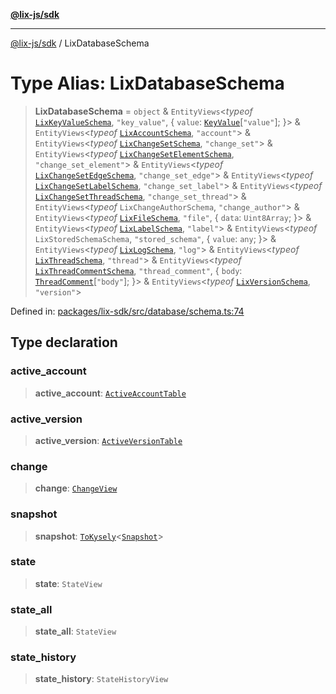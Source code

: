 [**@lix-js/sdk**](../README.md)

***

[@lix-js/sdk](../README.md) / LixDatabaseSchema

# Type Alias: LixDatabaseSchema

> **LixDatabaseSchema** = `object` & `EntityViews`\<*typeof* [`LixKeyValueSchema`](../variables/LixKeyValueSchema.md), `"key_value"`, \{ `value`: [`KeyValue`](KeyValue.md)\[`"value"`\]; \}\> & `EntityViews`\<*typeof* [`LixAccountSchema`](../variables/LixAccountSchema.md), `"account"`\> & `EntityViews`\<*typeof* [`LixChangeSetSchema`](../variables/LixChangeSetSchema.md), `"change_set"`\> & `EntityViews`\<*typeof* [`LixChangeSetElementSchema`](../variables/LixChangeSetElementSchema.md), `"change_set_element"`\> & `EntityViews`\<*typeof* [`LixChangeSetEdgeSchema`](../variables/LixChangeSetEdgeSchema.md), `"change_set_edge"`\> & `EntityViews`\<*typeof* [`LixChangeSetLabelSchema`](../variables/LixChangeSetLabelSchema.md), `"change_set_label"`\> & `EntityViews`\<*typeof* [`LixChangeSetThreadSchema`](../variables/LixChangeSetThreadSchema.md), `"change_set_thread"`\> & `EntityViews`\<*typeof* `LixChangeAuthorSchema`, `"change_author"`\> & `EntityViews`\<*typeof* [`LixFileSchema`](../variables/LixFileSchema.md), `"file"`, \{ `data`: `Uint8Array`; \}\> & `EntityViews`\<*typeof* [`LixLabelSchema`](../variables/LixLabelSchema.md), `"label"`\> & `EntityViews`\<*typeof* `LixStoredSchemaSchema`, `"stored_schema"`, \{ `value`: `any`; \}\> & `EntityViews`\<*typeof* [`LixLogSchema`](../variables/LixLogSchema.md), `"log"`\> & `EntityViews`\<*typeof* [`LixThreadSchema`](../variables/LixThreadSchema.md), `"thread"`\> & `EntityViews`\<*typeof* [`LixThreadCommentSchema`](../variables/LixThreadCommentSchema.md), `"thread_comment"`, \{ `body`: [`ThreadComment`](ThreadComment.md)\[`"body"`\]; \}\> & `EntityViews`\<*typeof* [`LixVersionSchema`](../variables/LixVersionSchema.md), `"version"`\>

Defined in: [packages/lix-sdk/src/database/schema.ts:74](https://github.com/opral/monorepo/blob/3025726c2bce8185b41ef0b1b2f7cc069ebcf2b0/packages/lix-sdk/src/database/schema.ts#L74)

## Type declaration

### active\_account

> **active\_account**: [`ActiveAccountTable`](ActiveAccountTable.md)

### active\_version

> **active\_version**: [`ActiveVersionTable`](ActiveVersionTable.md)

### change

> **change**: [`ChangeView`](ChangeView.md)

### snapshot

> **snapshot**: [`ToKysely`](ToKysely.md)\<[`Snapshot`](Snapshot.md)\>

### state

> **state**: `StateView`

### state\_all

> **state\_all**: `StateView`

### state\_history

> **state\_history**: `StateHistoryView`
